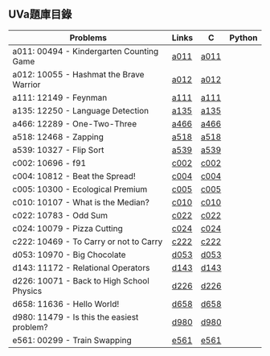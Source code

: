 ## UVa題庫目錄

|Problems|Links|C|Python|
|-|-|-|-|
|a011: 00494 - Kindergarten Counting Game|[a011](Contents/a011/a011.md)|[a011](Contents/a011/a011.c)||
|a012: 10055 - Hashmat the Brave Warrior|[a012](Contents/a012/a012.md)|[a012](Contents/a012/a012.c)||
|a111: 12149 - Feynman|[a111](Contents/a111/a111.md)|[a111](Contents/a111/a111.c)||
|a135: 12250 - Language Detection|[a135](Contents/a135/a135.md)|[a135](Contents/a135/a135.c)||
|a466: 12289 - One-Two-Three|[a466](Contents/a466/a466.md)|[a466](Contents/a466/a466.c)||
|a518: 12468 - Zapping|[a518](Contents/a518/a518.md)|[a518](Contents/a518/a518.c)||
|a539: 10327 - Flip Sort|[a539](Contents/a539/a539.md)|[a539](Contents/a539/a539.c)||
|c002: 10696 - f91|[c002](Contents/c002/c002.md)|[c002](Contents/c002/c002.c)||
|c004: 10812 - Beat the Spread!|[c004](Contents/c004/c004.md)|[c004](Contents/c004/c004.c)||
|c005: 10300 - Ecological Premium|[c005](Contents/c005/c005.md)|[c005](Contents/c005/c005.c)||
|c010: 10107 - What is the Median?|[c010](Contents/c010/c010.md)|[c010](Contents/c010/c010.c)||
|c022: 10783 - Odd Sum|[c022](Contents/c022/c022.md)|[c022](Contents/c022/c022.c)||
|c024: 10079 - Pizza Cutting|[c024](Contents/c024/c024.md)|[c024](Contents/c024/c024.c)||
|c222: 10469 - To Carry or not to Carry|[c222](Contents/c222/c222.md)|[c222](Contents/c222/c222.c)||
|d053: 10970 - Big Chocolate|[d053](Contents/d053/d053.md)|[d053](Contents/d053/d053.c)||
|d143: 11172 - Relational Operators|[d143](Contents/d143/d143.md)|[d143](Contents/d143/d143.c)||
|d226: 10071 - Back to High School Physics|[d226](Contents/d226/d226.md)|[d226](Contents/d226/d226.c)||
|d658: 11636 - Hello World!|[d658](Contents/d658/d658.md)|[d658](Contents/d658/d658.c)||
|d980: 11479 - Is this the easiest problem?|[d980](Contents/d980/d980.md)|[d980](Contents/d980/d980.c)||
|e561: 00299 - Train Swapping|[e561](Contents/e561/e561.md)|[e561](Contents/e561/e561.c)||
